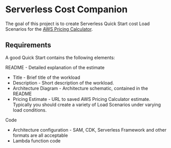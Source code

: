 # Serverless Cost Companion

The goal of this project is to create Serverless Quick Start cost Load Scenarios for the [AWS Pricing Calculator](https://calculator.aws/#/). 

## Requirements

A good Quick Start contains the following elements:

README - Detailed explanation of the estimate
* Title - Brief title of the workload
* Description	- Short description of the workload.
* Architecture Diagram - Architecture schematic, contained in the README
* Pricing Estimate - URL to saved AWS Pricing Calculator estimate. Typically you should create a variety of Load Scenarios under varying load conditions.

Code
* Architecture configuration - SAM, CDK, Serverless Framework and other formats are all acceptable
* Lambda function code

